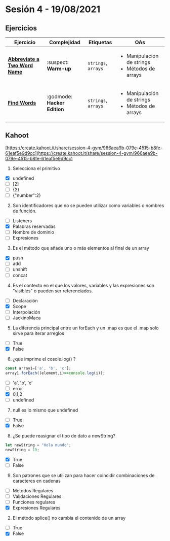 # Sesión 4 - 19/08/2021

## Ejercicios

| Ejercicio                                                        | Complejidad                    | Etiquetas                    | OAs                                                                               |
| ---------------------------------------------------------------- | ------------------------------ | ---------------------------- | --------------------------------------------------------------------------------- |
| [**Abbreviate a Two Word Name**](../../exercises/abbreviation/README.md) | :suspect: **Warm-up** | `strings`, `arrays` | <ul><li> Manipulación de strings</li><li> Métodos de arrays </li></ul>  |
| [**Find Words**](../../exercises/findWords/README.md) | :godmode: **Hacker Edition** | `strings`, `arrays` | <ul><li> Manipulación de strings</li><li> Métodos de arrays </li></ul>  |
## Kahoot

[https://create.kahoot.it/share/session-4-gym/966aea9b-079e-4515-b8fe-61eaf5e9d9cc](https://create.kahoot.it/share/session-4-gym/966aea9b-079e-4515-b8fe-61eaf5e9d9cc)

1. Selecciona el primitivo

- [x] undefined
- [ ] [2]
- [ ] {2}
- [ ] {"number":2}

2. Son identificadores que no se pueden utilizar como variables o nombres de función.
- [ ] Listeners
- [x] Palabras reservadas
- [ ] Nombre de dominio
- [ ] Expresiones

3. Es el método que añade uno o más elementos al final de un array
- [x] push
- [ ] add
- [ ] unshift
- [ ] concat

4. Es el contexto en el que los valores, variables y las expresiones son "visibles" o pueden ser referenciados.
- [ ] Declaración
- [x] Scope
- [ ] Interpolación
- [ ] JackinoMaca

5. La diferencia principal entre un forEach y un .map es que el .map solo sirve para iterar arreglos
- [ ] True
- [x] False

6. ¿que imprime el cosole.log() ?
```js
const array1=['a', 'b', 'c'];
array1.forEach((element,i)=>console.log(i));
```
- [ ] 'a', 'b', 'c'
- [ ] error
- [x] 0,1,2
- [ ] undefined

7. null es lo mismo que undefined
- [ ] True
- [x] False

8. ¿Se puede reasignar el tipo de dato a newString?
```js
let newString = "Hola mundo";
newString = 10;
```
- [x] True
- [ ] False

9. Son patrones que se utilizan para hacer coincidir combinaciones de caracteres en cadenas
- [ ] Metodos Regulares
- [ ] Validaciones Regulares
- [ ] Funciones regulares
- [x] Expresiones Regulares

2. El método splice() no cambia el contenido de un array
- [ ] True
- [x] False
